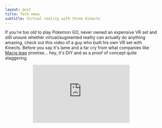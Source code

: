 ```yaml
---
layout: post
title: Tech news
subtitle: Virtual reality with three Kinects
---
```


<p1>If you're too old to play Pokemon GO, never owned an expensive VR set and still unsure whether virtual/augmented reality can actually do anything amazing, check out this video of a guy who built his own VR set with Kinects. Before you say it's lame and a far cry from what companies like <a href="http://www.wired.com/2016/04/magic-leap-vr/" target="_blank">Macig leap</a> promise... hey, it's DIY and as a proof of concept quite staggering.</p1>
<div style="margin: 0px auto; text-align: center;">
<iframe width="320" height="192" src="https://www.youtube.com/embed/Ghgbycqb92c" frameborder="0" allowfullscreen image-center></iframe>
</div>
